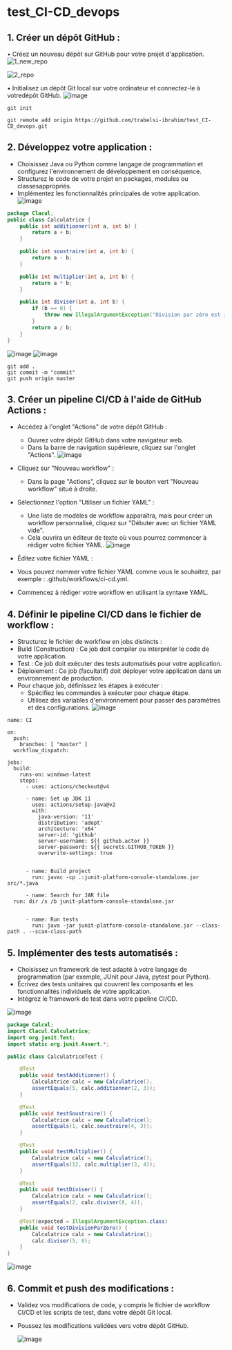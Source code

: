 # test_CI-CD_devops
## 1. Créer un dépôt GitHub :
• Créez un nouveau dépôt sur GitHub pour votre projet d'application.
![1_new_repo](https://github.com/trabelsi-ibrahim/test_CI-CD_devops/assets/121525548/91115968-5af7-42cc-883f-aa5c4520c627)

![2_repo](https://github.com/trabelsi-ibrahim/test_CI-CD_devops/assets/121525548/b7097d63-8a90-4549-a3e2-4adf6160d073)

• Initialisez un dépôt Git local sur votre ordinateur et connectez-le à votredépôt GitHub.
![image](https://github.com/trabelsi-ibrahim/test_CI-CD_devops/assets/121525548/c7224340-d80e-40eb-abd4-de88eb5d2b5d)
```
git init
```
```
git remote add origin https://github.com/trabelsi-ibrahim/test_CI-CD_devops.git
```

## 2. Développez votre application :
- Choisissez Java ou Python comme langage de programmation et configurez l'environnement de développement en conséquence.
- Structurez le code de votre projet en packages, modules ou classesappropriés.
- Implémentez les fonctionnalités principales de votre application.
![image](https://github.com/trabelsi-ibrahim/test_CI-CD_devops/assets/121525548/d75f4f40-7fb8-4068-8278-ca666382013a)
```java
package Clacul;
public class Calculatrice {
    public int additionner(int a, int b) {
        return a + b;
    }

    public int soustraire(int a, int b) {
        return a - b;
    }

    public int multiplier(int a, int b) {
        return a * b;
    }

    public int diviser(int a, int b) {
        if (b == 0) {
            throw new IllegalArgumentException("Division par zéro est impossible");
        }
        return a / b;
    }
}
```
![image](https://github.com/trabelsi-ibrahim/test_CI-CD_devops/assets/121525548/fe1e20d9-1562-4ed5-96b3-aa47ed293fe0)
![image](https://github.com/trabelsi-ibrahim/test_CI-CD_devops/assets/121525548/f7095ad4-0f5b-42c3-929a-1fd5fc84e660)

```
git add .
git commit -m "commit"
git push origin master

```
## 3. Créer un pipeline CI/CD à l'aide de GitHub Actions :
- Accédez à l'onglet "Actions" de votre dépôt GitHub :
  - Ouvrez votre dépôt GitHub dans votre navigateur web.
  - Dans la barre de navigation supérieure, cliquez sur l'onglet "Actions".
   ![image](https://github.com/trabelsi-ibrahim/test_CI-CD_devops/assets/121525548/ac6e2a9f-4ff9-461a-a4e8-a1c9afd830c2)

- Cliquez sur "Nouveau workflow" :
  - Dans la page "Actions", cliquez sur le bouton vert "Nouveau workflow" situé à droite.
- Sélectionnez l'option "Utiliser un fichier YAML" :
  - Une liste de modèles de workflow apparaîtra, mais pour créer un workflow personnalisé, cliquez sur "Débuter avec un fichier YAML vide".
  - Cela ouvrira un éditeur de texte où vous pourrez commencer à rédiger votre fichier YAML.
    ![image](https://github.com/trabelsi-ibrahim/test_CI-CD_devops/assets/121525548/7c22f4cc-2f19-4ced-92e7-12cf073e9f69)

- Éditez votre fichier YAML :
- Vous pouvez nommer votre fichier YAML comme vous le souhaitez, par exemple : .github/workflows/ci-cd.yml.
- Commencez à rédiger votre workflow en utilisant la syntaxe YAML.

## 4. Définir le pipeline CI/CD dans le fichier de workflow :
- Structurez le fichier de workflow en jobs distincts :
- Build (Construction) : Ce job doit compiler ou interpréter le code de votre application.
- Test : Ce job doit exécuter des tests automatisés pour votre application.
- Déploiement : Ce job (facultatif) doit déployer votre application dans un environnement de production.
- Pour chaque job, définissez les étapes à exécuter :
  - Spécifiez les commandes à exécuter pour chaque étape.
  - Utilisez des variables d'environnement pour passer des paramètres et des configurations.
    ![image](https://github.com/trabelsi-ibrahim/test_CI-CD_devops/assets/121525548/9baffb9b-ac8c-4c43-bbee-0eb35ac0d0ad)
```YAMAL
name: CI

on:
  push:
    branches: [ "master" ]
  workflow_dispatch:

jobs:
  build:
    runs-on: windows-latest
    steps:
      - uses: actions/checkout@v4

      - name: Set up JDK 11
        uses: actions/setup-java@v2
        with:
          java-version: '11'
          distribution: 'adopt'
          architecture: 'x64'
          server-id: 'github'
          server-username: ${{ github.actor }}
          server-password: ${{ secrets.GITHUB_TOKEN }}
          overwrite-settings: true

     
      - name: Build project
        run: javac -cp .:junit-platform-console-standalone.jar src/*.java

      - name: Search for JAR file
  run: dir /s /b junit-platform-console-standalone.jar


      - name: Run tests
        run: java -jar junit-platform-console-standalone.jar --class-path . --scan-class-path

```

## 5. Implémenter des tests automatisés :
- Choisissez un framework de test adapté à votre langage de programmation (par exemple, JUnit pour Java, pytest pour Python).
- Écrivez des tests unitaires qui couvrent les composants et les fonctionnalités individuels de votre application.
- Intégrez le framework de test dans votre pipeline CI/CD.
  
![image](https://github.com/trabelsi-ibrahim/test_CI-CD_devops/assets/121525548/5fa497aa-fed4-4a57-a6d2-b02dda51d135)
```java
package Calcul;
import Clacul.Calculatrice;
import org.junit.Test;
import static org.junit.Assert.*;

public class CalculatriceTest {

    @Test
    public void testAdditionner() {
        Calculatrice calc = new Calculatrice();
        assertEquals(5, calc.additionner(2, 3));
    }

    @Test
    public void testSoustraire() {
        Calculatrice calc = new Calculatrice();
        assertEquals(1, calc.soustraire(4, 3));
    }

    @Test
    public void testMultiplier() {
        Calculatrice calc = new Calculatrice();
        assertEquals(12, calc.multiplier(3, 4));
    }

    @Test
    public void testDiviser() {
        Calculatrice calc = new Calculatrice();
        assertEquals(2, calc.diviser(8, 4));
    }

    @Test(expected = IllegalArgumentException.class)
    public void testDivisionParZero() {
        Calculatrice calc = new Calculatrice();
        calc.diviser(5, 0);
    }
}


```
![image](https://github.com/trabelsi-ibrahim/test_CI-CD_devops/assets/121525548/d3633492-7a47-46d5-9674-fc3474ef5916)

## 6. Commit et push des modifications :
-  Validez vos modifications de code, y compris le fichier de workflow CI/CD et les scripts de test, dans votre dépôt Git local.
- Poussez les modifications validées vers votre dépôt GitHub.

  ![image](https://github.com/trabelsi-ibrahim/test_CI-CD_devops/assets/121525548/e49ed15f-1de0-4118-9843-74d97748d62d)
